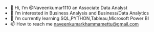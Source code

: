 - 👋 Hi, I’m @Naveenkumar1110 an Associate Data Analyst
- 👀 I’m interested in Business Analysis and Business/Data Analytics  
- 🌱 I’m currently learning SQL,PYTHON,Tableau,Microsoft Power BI
- 📫 How to reach me  naveenkumarkhammamettu@gmail.com

<!---
Naveenkumar1110/Naveenkumar1110 is a ✨ special ✨ repository because its `README.md` (this file) appears on your GitHub profile.
You can click the Preview link to take a look at your changes.
--->
